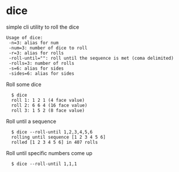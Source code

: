 # dice

simple cli utility to roll the dice

    Usage of dice:
     -n=3: alias for num
     -num=3: number of dice to roll
     -r=3: alias for rolls
     -roll-until="": roll until the sequence is met (coma delimited)
     -rolls=3: number of rolls
     -s=6: alias for sides
     -sides=6: alias for sides

Roll some dice

      $ dice
      roll 1: 1 2 1 (4 face value)
      roll 2: 6 6 4 (16 face value)
      roll 3: 1 5 2 (8 face value)


Roll until a sequence

      $ dice --roll-until 1,2,3,4,5,6
      rolling until sequence [1 2 3 4 5 6]
      rolled [1 2 3 4 5 6] in 407 rolls


Roll until specific numbers come up

      $ dice --roll-until 1,1,1
